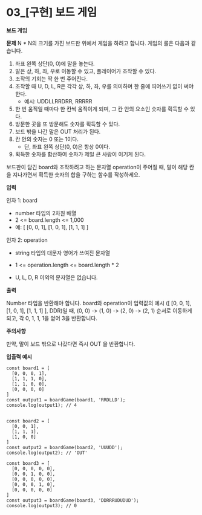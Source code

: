 # 03\_[구현] 보드 게임

**보드 게임**

**문제**
N \* N의 크기를 가진 보드판 위에서 게임을 하려고 합니다. 게임의 룰은 다음과 같습니다.

1. 좌표 왼쪽 상단(0, 0)에 말을 놓는다.
2. 말은 상, 하, 좌, 우로 이동할 수 있고, 플레이어가 조작할 수 있다.
3. 조작의 기회는 딱 한 번 주어진다.
4. 조작할 때 U, D, L, R은 각각 상, 하, 좌, 우를 의미하며 한 줄에 띄어쓰기 없이 써야 한다.
   - 예시: UDDLLRRDRR, RRRRR
5. 한 번 움직일 때마다 한 칸씩 움직이게 되며, 그 칸 안의 요소인 숫자를 획득할 수 있다.
6. 방문한 곳을 또 방문해도 숫자를 획득할 수 있다.
7. 보드 밖을 나간 말은 OUT 처리가 된다.
8. 칸 안의 숫자는 0 또는 1이다.
   - 단, 좌표 왼쪽 상단(0, 0)은 항상 0이다.
9. 획득한 숫자를 합산하여 숫자가 제일 큰 사람이 이기게 된다.

보드판이 담긴 board와 조작하려고 하는 문자열 operation이 주어질 때, 말이 해당 칸을 지나가면서 획득한 숫자의 합을 구하는 함수를 작성하세요.

**입력**

인자 1: board

- number 타입의 2차원 배열
- 2 <= board.length <= 1,000
- 예: [ [0, 0, 1], [1, 0, 1], [1, 1, 1] ]

인자 2: operation

- string 타입의 대문자 영어가 쓰여진 문자열

- 1 <= operation.length <= board.length \* 2

- U, L, D, R 이외의 문자열은 없습니다.

**출력**

Number 타입을 반환해야 합니다.
board와 operation이 입력값의 예시
([ [0, 0, 1],
[1, 0, 1],
[1, 1, 1] ], DDR)일 때,
(0, 0) -> (1, 0) -> (2, 0) -> (2, 1) 순서로 이동하게 되고, 각 0, 1, 1, 1을 얻어 3을 반환합니다.

**주의사항**

만약, 말이 보드 밖으로 나갔다면 즉시 OUT 을 반환합니다.

**입출력 예시**

```
const board1 = [
  [0, 0, 0, 1],
  [1, 1, 1, 0],
  [1, 1, 0, 0],
  [0, 0, 0, 0]
]
const output1 = boardGame(board1, 'RRDLLD');
console.log(output1); // 4


const board2 = [
  [0, 0, 1],
  [1, 1, 1],
  [1, 0, 0]
]
const output2 = boardGame(board2, 'UUUDD');
console.log(output2); // 'OUT'

const board3 = [
  [0, 0, 0, 0, 0],
  [0, 0, 1, 0, 0],
  [0, 0, 0, 0, 0],
  [0, 0, 0, 1, 0],
  [0, 0, 0, 0, 0]
]
const output3 = boardGame(board3, 'DDRRRUDUDUD');
console.log(output3); // 0
```
